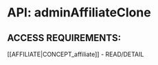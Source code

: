 # API: adminAffiliateClone


## ACCESS REQUIREMENTS: ##
[[AFFILIATE|CONCEPT_affiliate]] - READ/DETAIL

